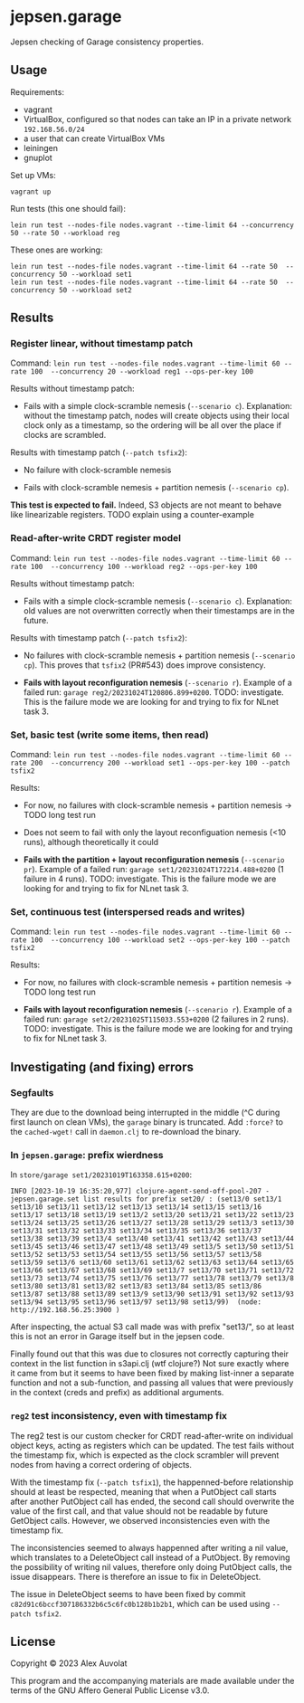 # jepsen.garage

Jepsen checking of Garage consistency properties.

## Usage

Requirements:

- vagrant
- VirtualBox, configured so that nodes can take an IP in a private network `192.168.56.0/24`
- a user that can create VirtualBox VMs
- leiningen
- gnuplot

Set up VMs:

```
vagrant up
```

Run tests (this one should fail):

```
lein run test --nodes-file nodes.vagrant --time-limit 64 --concurrency 50 --rate 50 --workload reg
```

These ones are working:

```
lein run test --nodes-file nodes.vagrant --time-limit 64 --rate 50  --concurrency 50 --workload set1
lein run test --nodes-file nodes.vagrant --time-limit 64 --rate 50  --concurrency 50 --workload set2
```

## Results

### Register linear, without timestamp patch

Command: `lein run test --nodes-file nodes.vagrant --time-limit 60 --rate 100  --concurrency 20 --workload reg1 --ops-per-key 100`

Results without timestamp patch:

- Fails with a simple clock-scramble nemesis (`--scenario c`).
  Explanation: without the timestamp patch, nodes will create objects using their
  local clock only as a timestamp, so the ordering will be all over the place if
  clocks are scrambled.

Results with timestamp patch (`--patch tsfix2`):

- No failure with clock-scramble nemesis

- Fails with clock-scramble nemesis + partition nemesis (`--scenario cp`).

**This test is expected to fail.**
Indeed, S3 objects are not meant to behave like linearizable registers.
TODO explain using a counter-example


### Read-after-write CRDT register model

Command: `lein run test --nodes-file nodes.vagrant --time-limit 60 --rate 100  --concurrency 100 --workload reg2 --ops-per-key 100`

Results without timestamp patch:

- Fails with a simple clock-scramble nemesis (`--scenario c`).
  Explanation: old values are not overwritten correctly when their timestamps are in the future.

Results with timestamp patch (`--patch tsfix2`):

- No failures with clock-scramble nemesis + partition nemesis (`--scenario cp`).
  This proves that `tsfix2` (PR#543) does improve consistency.

- **Fails with layout reconfiguration nemesis** (`--scenario r`).
  Example of a failed run: `garage reg2/20231024T120806.899+0200`.
  TODO: investigate.
  This is the failure mode we are looking for and trying to fix for NLnet task 3.


### Set, basic test (write some items, then read)

Command: `lein run test --nodes-file nodes.vagrant --time-limit 60 --rate 200  --concurrency 200 --workload set1 --ops-per-key 100 --patch tsfix2`

Results:

- For now, no failures with clock-scramble nemesis + partition nemesis -> TODO long test run

- Does not seem to fail with only the layout reconfiguation nemesis (<10 runs), although theoretically it could

- **Fails with the partition + layout reconfiguration nemesis** (`--scenario pr`).
  Example of a failed run: `garage set1/20231024T172214.488+0200` (1 failure in 4 runs).
  TODO: investigate.
  This is the failure mode we are looking for and trying to fix for NLnet task 3.


### Set, continuous test (interspersed reads and writes)

Command: `lein run test --nodes-file nodes.vagrant --time-limit 60 --rate 100  --concurrency 100 --workload set2 --ops-per-key 100 --patch tsfix2`

Results:

- For now, no failures with clock-scramble nemesis + partition nemesis -> TODO long test run

- **Fails with layout reconfiguration nemesis** (`--scenario r`).
  Example of a failed run: `garage set2/20231025T115033.553+0200` (2 failures in 2 runs).
  TODO: investigate.
  This is the failure mode we are looking for and trying to fix for NLnet task 3.


## Investigating (and fixing) errors

### Segfaults

They are due to the download being interrupted in the middle (^C during first launch on clean VMs), the `garage` binary is truncated.
Add `:force?` to the `cached-wget!` call in `daemon.clj` to re-download the binary.

### In `jepsen.garage`: prefix wierdness

In `store/garage set1/20231019T163358.615+0200`:

```
INFO [2023-10-19 16:35:20,977] clojure-agent-send-off-pool-207 - jepsen.garage.set list results for prefix set20/ : (set13/0 set13/1 set13/10 set13/11 set13/12 set13/13 set13/14 set13/15 set13/16 set13/17 set13/18 set13/19 set13/2 set13/20 set13/21 set13/22 set13/23 set13/24 set13/25 set13/26 set13/27 set13/28 set13/29 set13/3 set13/30 set13/31 set13/32 set13/33 set13/34 set13/35 set13/36 set13/37 set13/38 set13/39 set13/4 set13/40 set13/41 set13/42 set13/43 set13/44 set13/45 set13/46 set13/47 set13/48 set13/49 set13/5 set13/50 set13/51 set13/52 set13/53 set13/54 set13/55 set13/56 set13/57 set13/58 set13/59 set13/6 set13/60 set13/61 set13/62 set13/63 set13/64 set13/65 set13/66 set13/67 set13/68 set13/69 set13/7 set13/70 set13/71 set13/72 set13/73 set13/74 set13/75 set13/76 set13/77 set13/78 set13/79 set13/8 set13/80 set13/81 set13/82 set13/83 set13/84 set13/85 set13/86 set13/87 set13/88 set13/89 set13/9 set13/90 set13/91 set13/92 set13/93 set13/94 set13/95 set13/96 set13/97 set13/98 set13/99)  (node: http://192.168.56.25:3900 )
```

After inspecting, the actual S3 call made was with prefix "set13/", so at least this is not an error in Garage itself but in the jepsen code.

Finally found out that this was due to closures not correctly capturing their context in the list function in s3api.clj (wtf clojure?)
Not sure exactly where it came from but it seems to have been fixed by making list-inner a separate function and not a sub-function,
and passing all values that were previously in the context (creds and prefix) as additional arguments.

### `reg2` test inconsistency, even with timestamp fix

The reg2 test is our custom checker for CRDT read-after-write on individual object keys, acting as registers which can be updated.
The test fails without the timestamp fix, which is expected as the clock scrambler will prevent nodes from having a correct ordering of objects.

With the timestamp fix (`--patch tsfix1`), the happenned-before relationship should at least be respected, meaning that when a PutObject call starts
after another PutObject call has ended, the second call should overwrite the value of the first call, and that value should not be
readable by future GetObject calls.
However, we observed inconsistencies even with the timestamp fix.

The inconsistencies seemed to always happenned after writing a nil value, which translates to a DeleteObject call
instead of a PutObject. By removing the possibility of writing nil values, therefore only doing
PutObject calls, the issue disappears. There is therefore an issue to fix in DeleteObject.

The issue in DeleteObject seems to have been fixed by commit `c82d91c6bccf307186332b6c5c6fc0b128b1b2b1`, which can be used using `--patch tsfix2`.


## License

Copyright © 2023 Alex Auvolat

This program and the accompanying materials are made available under the
terms of the GNU Affero General Public License v3.0.
